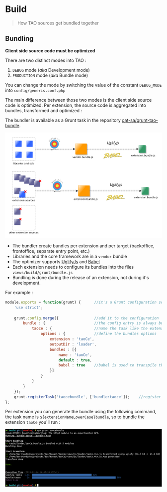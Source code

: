 <!--
authors:
    - "Bertrand Chevrier"
tags:
    Frontend Architecture:
        - "Build"
-->

# Build 

> How TAO sources get bundled together

## Bundling

**Client side source code must be optimized**

There are two distinct modes into TAO :

1. `DEBUG` mode (_aka_ Development mode)
2. `PRODUCTION` mode (_aka_ Bundle mode)

You can change the mode by switching the value of the constant `DEBUG_MODE` into `config/generis.conf.php`

The main difference between those two modes is the client side source code is optimized. Per extension, the source code is aggregated into bundles, transformed and optimized :

The bundler is available as a Grunt task in the repository [oat-sa/grunt-tao-bundle](https://github.com/oat-sa/grunt-tao-bundle).

![bundler](../resources/tao-bundler.png)

 - The bundler create bundles per extension and per target (backoffice, frontoffice, separate entry point, etc.)
 - Libraries and the core framework are in a `vendor` bundle
 - The optimizer supports [UglifyJs](https://github.com/mishoo/UglifyJS) and [Babel](https://babeljs.io/)
 - Each extension needs to configure its bundles into the files `views/build/grunt/bundle.js`
 - Bundling is done during the release of an extension, not during it's development.

For example :

```js
module.exports = function(grunt) {      //it's a Grunt configuration so we're in a node.js process
    'use strict';

    grunt.config.merge({                //add it to the configuration
        bundle : {                      //the config entry is always bundle
            taoce : {                   //name the task like the extension, lowercase, by convention
                options : {             //define the bundles options
                    extension : 'taoCe',
                    outputDir : 'loader',
                    bundles : [{
                        name : 'taoCe',
                        default : true,
                        babel : true    //babel is used to transpile the code
                    }]
                }
            }
        }
    });
    grunt.registerTask('taocebundle', ['bundle:taoce']);    //register a task alias
};
```

Per extension you can generate the bundle using the following command, the task name is `${extensionNameLowerCase}bundle`, so to bundle the extension `taoCe` you'll run :

![bundle taoce](../resources/bundle-taoce.png)


